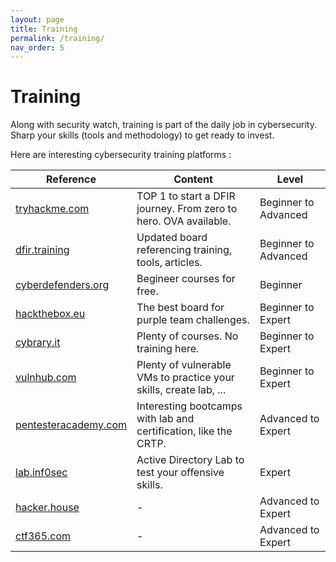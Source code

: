 ```yaml
---
layout: page
title: Training
permalink: /training/
nav_order: 5
---
```


# Training

Along with security watch, training is part of the daily job in cybersecurity. Sharp your skills (tools and methodology) to get ready to invest.

Here are interesting cybersecurity training platforms :

| **Reference** | **Content** | **Level** |
|---------------|-------------|---------------|
| [tryhackme.com](https://tryhackme.com) | TOP 1 to start a DFIR journey. From zero to hero. OVA available. | Beginner to Advanced |
| [dfir.training](https://www.dfir.training/training) | Updated board referencing training, tools, articles. | Beginner to Advanced | 
| [cyberdefenders.org](https://cyberdefenders.org/) | Begineer courses for free. | Beginner |
| [hackthebox.eu](https://hackthebox.eu/) | The best board for purple team challenges. | Beginner to Expert |
| [cybrary.it](https://www.cybrary.it/) | Plenty of courses. No training here. | Beginner to Expert |
| [vulnhub.com](https://www.vulnhub.com) | Plenty of vulnerable VMs to practice your skills, create lab, ... | Beginner to Expert |
| [pentesteracademy.com](https://www.pentesteracademy.com/activedirectorylab) | Interesting bootcamps with lab and certification, like the CRTP. | Advanced to Expert |
| [lab.inf0sec](https://lab.inf0sec.) | Active Directory Lab to test your offensive skills.  | Expert |
| [hacker.house](https://hacker.house/training/) | - | Advanced to Expert |
| [ctf365.com](https://ctf365.com/) | - | Advanced to Expert |
